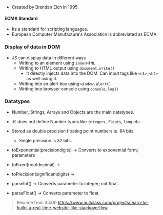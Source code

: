 - Created by Brendan Eich in 1995.

#### ECMA Standard
- Its a standard for scripting languages.
- European Computer Manufacture's Association is abbreviated as ECMA.


### Display of data in DOM
- JS can display data in different ways
	- Writing to an element using `innerHTML`
	- Writing to HTML output using `document.write()`
		- It directly injects data into the DOM. Can input tags like `<h1>,<h2>` as well using it.
	- Writing into an alert box using `window.alert()`
	- Writing into browser console using `console.log()`

### Datatypes
- Number, Strings, Arrays and Objects are the main datatypes.
- `JS` does not define Number types like `integers`, `floats`, `long` etc.
- Stored as double precision floating point numbers ie. 64 bits.
	- Single precision is 32 bits.



- toExponential(precisiondigits) -> Converts to exponential form; parameters
- toFixed(noofdecimal) -> 
- toPrecision(significantdigits) ->
- parseInt() -> Converts parameter to integer; not float.
- parseFloat() -> Converts parameter to float.


> Resume from 35:00 https://www.nullclass.com/projects/learn-to-build-a-real-time-website-like-stackoverflow




